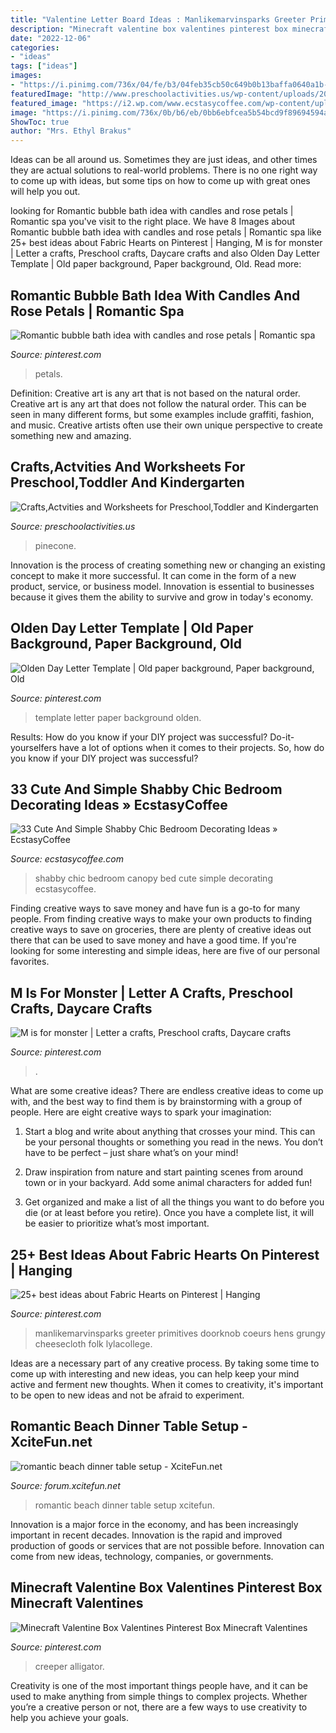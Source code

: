 ```yaml
---
title: "Valentine Letter Board Ideas : Manlikemarvinsparks Greeter Primitives Doorknob Coeurs Hens Grungy Cheesecloth Folk Lylacollege"
description: "Minecraft valentine box valentines pinterest box minecraft valentines"
date: "2022-12-06"
categories:
- "ideas"
tags: ["ideas"]
images:
- "https://i.pinimg.com/736x/04/fe/b3/04feb35cb50c649b0b13baffa0640a1b--volleyball-preschool.jpg"
featuredImage: "http://www.preschoolactivities.us/wp-content/uploads/2014/12/pinecone-hedgehog.jpg"
featured_image: "https://i2.wp.com/www.ecstasycoffee.com/wp-content/uploads/2016/08/Shabby-Chic-Kids-Bedroom-With-A-Canopy-Bed.jpg"
image: "https://i.pinimg.com/736x/0b/b6/eb/0bb6ebfcea5b54bcd9f89694594abf19.jpg"
ShowToc: true
author: "Mrs. Ethyl Brakus"
---
```



Ideas can be all around us. Sometimes they are just ideas, and other times they are actual solutions to real-world problems. There is no one right way to come up with ideas, but some tips on how to come up with great ones will help you out.

	

		
looking for Romantic bubble bath idea with candles and rose petals | Romantic spa you've visit to the right place. We have 8 Images about Romantic bubble bath idea with candles and rose petals | Romantic spa like 25+ best ideas about Fabric Hearts on Pinterest | Hanging, M is for monster | Letter a crafts, Preschool crafts, Daycare crafts and also Olden Day Letter Template | Old paper background, Paper background, Old. Read more:
		
    
## Romantic Bubble Bath Idea With Candles And Rose Petals | Romantic Spa

<img loading=lazy src="https://i.pinimg.com/736x/82/04/81/820481901b99684cfaefa8fdb120f3b8.jpg" onerror="this.onerror=null;this.src='https://tse3.mm.bing.net/th?id=OIP.dIy9o1Q90n75SSbX-4IafQHaJ3&amp;pid=15.1';" alt="Romantic bubble bath idea with candles and rose petals | Romantic spa">

_Source: pinterest.com_

>petals. 

	

Definition: Creative art is any art that is not based on the natural order.
Creative art is any art that does not follow the natural order. This can be seen in many different forms, but some examples include graffiti, fashion, and music. Creative artists often use their own unique perspective to create something new and amazing.

    
## Crafts,Actvities And Worksheets For Preschool,Toddler And Kindergarten

<img loading=lazy src="http://www.preschoolactivities.us/wp-content/uploads/2014/12/pinecone-hedgehog.jpg" onerror="this.onerror=null;this.src='https://tse2.mm.bing.net/th?id=OIP.j4Ty5ci_nL8_auK7C3_ZogHaLH&amp;pid=15.1';" alt="Crafts,Actvities and Worksheets for Preschool,Toddler and Kindergarten">

_Source: preschoolactivities.us_

>pinecone. 

	

Innovation is the process of creating something new or changing an existing concept to make it more successful. It can come in the form of a new product, service, or business model. Innovation is essential to businesses because it gives them the ability to survive and grow in today's economy.

    
## Olden Day Letter Template | Old Paper Background, Paper Background, Old

<img loading=lazy src="https://i.pinimg.com/736x/0b/b6/eb/0bb6ebfcea5b54bcd9f89694594abf19.jpg" onerror="this.onerror=null;this.src='https://tse3.mm.bing.net/th?id=OIP.IccmCkwMNwr-C2tH8tfhAQHaLN&amp;pid=15.1';" alt="Olden Day Letter Template | Old paper background, Paper background, Old">

_Source: pinterest.com_

>template letter paper background olden. 

	

Results: How do you know if your DIY project was successful?
Do-it-yourselfers have a lot of options when it comes to their projects. So, how do you know if your DIY project was successful?

    
## 33 Cute And Simple Shabby Chic Bedroom Decorating Ideas » EcstasyCoffee

<img loading=lazy src="https://i2.wp.com/www.ecstasycoffee.com/wp-content/uploads/2016/08/Shabby-Chic-Kids-Bedroom-With-A-Canopy-Bed.jpg" onerror="this.onerror=null;this.src='https://tse2.mm.bing.net/th?id=OIP.oVXacVJx3FoYQ5XCMhbWGAHaJ4&amp;pid=15.1';" alt="33 Cute And Simple Shabby Chic Bedroom Decorating Ideas » EcstasyCoffee">

_Source: ecstasycoffee.com_

>shabby chic bedroom canopy bed cute simple decorating ecstasycoffee. 

	

Finding creative ways to save money and have fun is a go-to for many people. From finding creative ways to make your own products to finding creative ways to save on groceries, there are plenty of creative ideas out there that can be used to save money and have a good time. If you're looking for some interesting and simple ideas, here are five of our personal favorites.

    
## M Is For Monster | Letter A Crafts, Preschool Crafts, Daycare Crafts

<img loading=lazy src="https://i.pinimg.com/736x/04/fe/b3/04feb35cb50c649b0b13baffa0640a1b--volleyball-preschool.jpg" onerror="this.onerror=null;this.src='https://tse1.mm.bing.net/th?id=OIP.J5nXBeSiphTZSviZ0h0SdAHaJ4&amp;pid=15.1';" alt="M is for monster | Letter a crafts, Preschool crafts, Daycare crafts">

_Source: pinterest.com_

>. 

	

What are some creative ideas?
There are endless creative ideas to come up with, and the best way to find them is by brainstorming with a group of people. Here are eight creative ways to spark your imagination: 
1. Start a blog and write about anything that crosses your mind. This can be your personal thoughts or something you read in the news. You don’t have to be perfect – just share what’s on your mind!

2. Draw inspiration from nature and start painting scenes from around town or in your backyard. Add some animal characters for added fun!

3. Get organized and make a list of all the things you want to do before you die (or at least before you retire). Once you have a complete list, it will be easier to prioritize what’s most important.

    
## 25+ Best Ideas About Fabric Hearts On Pinterest | Hanging

<img loading=lazy src="https://i.pinimg.com/736x/06/c9/aa/06c9aafa5472834e8515d142cd594dad.jpg" onerror="this.onerror=null;this.src='https://tse2.mm.bing.net/th?id=OIP.AVV1wA1_SjpS5VcImhYrSwAAAA&amp;pid=15.1';" alt="25+ best ideas about Fabric Hearts on Pinterest | Hanging">

_Source: pinterest.com_

>manlikemarvinsparks greeter primitives doorknob coeurs hens grungy cheesecloth folk lylacollege. 

	

Ideas are a necessary part of any creative process. By taking some time to come up with interesting and new ideas, you can help keep your mind active and ferment new thoughts. When it comes to creativity, it's important to be open to new ideas and not be afraid to experiment.

    
## Romantic Beach Dinner Table Setup - XciteFun.net

<img loading=lazy src="https://img.xcitefun.net/users/2014/07/358135,xcitefun-romantic-beach-set-up-3.jpg" onerror="this.onerror=null;this.src='https://tse3.mm.bing.net/th?id=OIP.bWFqO7N4BTGyjR9ZMXZjcwHaE8&amp;pid=15.1';" alt="romantic beach dinner table setup - XciteFun.net">

_Source: forum.xcitefun.net_

>romantic beach dinner table setup xcitefun. 

	

Innovation is a major force in the economy, and has been increasingly important in recent decades. Innovation is the rapid and improved production of goods or services that are not possible before. Innovation can come from new ideas, technology, companies, or governments.

    
## Minecraft Valentine Box Valentines Pinterest Box Minecraft Valentines

<img loading=lazy src="https://i.pinimg.com/736x/63/4f/08/634f08862bc8bfb69f6b158496400310.jpg" onerror="this.onerror=null;this.src='https://tse4.mm.bing.net/th?id=OIP.mFkuK0EhZbwIcsu8eQCb2QAAAA&amp;pid=15.1';" alt="Minecraft Valentine Box Valentines Pinterest Box Minecraft Valentines">

_Source: pinterest.com_

>creeper alligator. 

	

Creativity is one of the most important things people have, and it can be used to make anything from simple things to complex projects. Whether you’re a creative person or not, there are a few ways to use creativity to help you achieve your goals.

